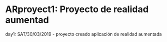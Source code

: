 # ARproyect1: Proyecto de realidad aumentad
day1: SAT/30/03/2019 - proyecto creado
aplicación de realidad aumentada

